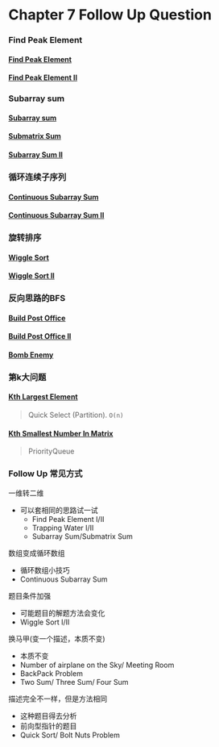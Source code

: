 # Chapter 7 Follow Up Question

### Find Peak Element

#### [Find Peak Element](http://www.lintcode.com/en/problem/find-peak-element/)

#### [Find Peak Element II](http://www.lintcode.com/en/problem/find-peak-element-ii/)


### Subarray sum

#### [Subarray sum](http://www.lintcode.com/en/problem/subarray-sum/)

#### [Submatrix Sum](http://www.lintcode.com/en/problem/submatrix-sum/) 

#### [Subarray Sum II](http://www.lintcode.com/en/problem/subarray-sum-ii/)


### 循环连续子序列

#### [Continuous Subarray Sum](http:/www.lintcode.com/en/problem/continuous-subarray-sum/)

#### [Continuous Subarray Sum II](http://www.lintcode.com/en/problem/continuous-subarray-sum-ii/)


### 旋转排序

#### [Wiggle Sort](http://www.lintcode.com/problem/wiggle-sort/)

#### [Wiggle Sort II](http://www.lintcode.com/problem/wiggle-sort-ii/)

### 反向思路的BFS

#### [Build Post Office](http://www.lintcode.com/en/problem/build-post-office/)

#### [Build Post Office II](http://www.lintcode.com/en/problem/build-post-office-ii/)

#### [Bomb Enemy](http://www.lintcode.com/en/problem/bomb-enemy/)

### 第k大问题

#### [Kth Largest Element](http://www.lintcode.com/en/problem/kth-largest-element/)

> Quick Select (Partition). `O(n)`

#### [Kth Smallest Number In Matrix](http://www.lintcode.com/en/problem/kth-smallest-number-in-sorted-matrix/)

> PriorityQueue


### Follow Up 常见方式

一维转二维
- 可以套相同的思路试一试
  - Find Peak Element I/II
  - Trapping Water I/II
  - Subarray Sum/Submatrix Sum

数组变成循环数组
- 循环数组小技巧
 - Continuous Subarray Sum

题目条件加强
- 可能题目的解题方法会变化
 - Wiggle Sort I/II

换马甲(变一个描述，本质不变)
- 本质不变
 - Number of airplane on the Sky/ Meeting Room
 - BackPack Problem
 - Two Sum/ Three Sum/ Four Sum

描述完全不一样，但是方法相同
- 这种题目得去分析
 - 前向型指针的题目
 - Quick Sort/ Bolt Nuts Problem